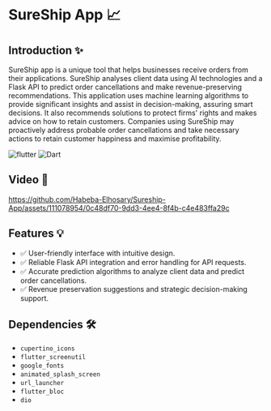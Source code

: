 # SureShip App 📈

## Introduction ✨
SureShip app is a unique tool that helps businesses receive orders from their applications. SureShip analyses client data using AI technologies and a Flask API to predict order cancellations and make revenue-preserving recommendations. This application uses machine learning algorithms to provide significant insights and assist in decision-making, assuring smart decisions. It also recommends solutions to protect firms' rights and makes advice on how to retain customers. Companies using SureShip may proactively address probable order cancellations and take necessary actions to retain customer happiness and maximise profitability.

![flutter](https://img.shields.io/badge/Flutter-Framework-green?logo=flutter)
![Dart](https://img.shields.io/badge/Dart-Language-blue?logo=dart)

## Video 📸
https://github.com/Habeba-Elhosary/Sureship-App/assets/111078954/0c48df70-9dd3-4ee4-8f4b-c4e483ffa29c



## Features 💡
- :white_check_mark: User-friendly interface with intuitive design.
- :white_check_mark: Reliable Flask API integration and error handling for API requests.
- :white_check_mark: Accurate prediction algorithms to analyze client data and predict order cancellations.
- :white_check_mark: Revenue preservation suggestions and strategic decision-making support.


## Dependencies 🛠
-  `cupertino_icons`
-  `flutter_screenutil`
-  `google_fonts`
-  `animated_splash_screen`
-  `url_launcher`
-  `flutter_bloc`
-  `dio`
